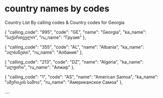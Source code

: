 # country names by codes
Country List By calling codes &amp; Country codes for Georgia


{
	"calling_code": "995",
    "code": "GE",
    "name": "Georgia",
    "ka_name": "საქართველო",
    "ru_name": "Грузия"
  },
  
  {
    "calling_code": "355",
    "code": "AL",
    "name": "Albania",
    "ka_name": "ალბანეთი",
    "ru_name": "Албания"
  },
  
  {
    "calling_code": "213",
    "code": "DZ",
    "name": "Algeria",
    "ka_name": "ალჟირი",
    "ru_name": "Алжир"
  },
  
  {
    "calling_code": "1",
    "code": "AS",
    "name": "American Samoa",
    "ka_name": "ამერიკის სამოა",
    "ru_name": "Американское Самоа"
  },
  
....
